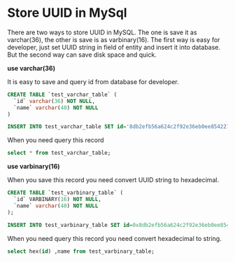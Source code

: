 # Store UUID in MySql
There are two ways to store UUID in MySQL. The one is save it as varchar(36), the other is save is as varbinary(16).
The first way is easy for developer, just set UUID string in field of entity and insert it into database. But the second
way can save disk space and quick. 
 
**use varchar(36)**

It is easy to save and query id from database for developer.
```sql
CREATE TABLE `test_varchar_table` (
  `id` varchar(36) NOT NULL,
  `name` varchar(40) NOT NULL
)

INSERT INTO test_varchar_table SET id='8db2efb56a624c2f92e36eb0ee854221', name='Henry';
```
When you need query this record
```sql
select * from test_varchar_table;
```


**use varbinary(16)**

When you save this record you need convert UUID string to hexadecimal.
```sql
CREATE TABLE `test_varbinary_table` (
  `id` VARBINARY(16) NOT NULL,
  `name` varchar(40) NOT NULL
);

INSERT INTO test_varbinary_table SET id=0x8db2efb56a624c2f92e36eb0ee854221, name='Henry';
```
When you need query this record you need convert hexadecimal to string.
```sql
select hex(id) ,name from test_varbinary_table;
```
